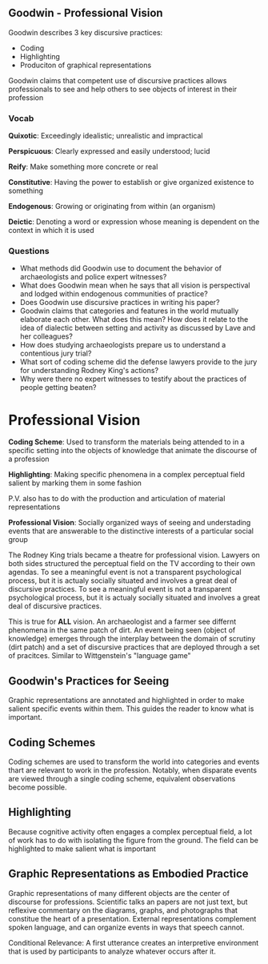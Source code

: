 Goodwin - Professional Vision
-----------------------------

Goodwin describes 3 key discursive practices:

- Coding
- Highlighting
- Produciton of graphical representations

Goodwin claims that competent use of discursive practices allows professionals to see and 
help others to see objects of interest in their profession

### Vocab ###

**Quixotic**: Exceedingly idealistic; unrealistic and impractical

**Perspicuous**: Clearly expressed and easily understood; lucid

**Reify**: Make something more concrete or real

**Constitutive**: Having the power to establish or give organized existence to something

**Endogenous**: Growing or originating from within (an organism)

**Deictic**: Denoting a word or expression whose meaning is dependent on the context in which
             it is used

### Questions ###

- What methods did Goodwin use to document the behavior of archaeologists and police expert
  witnesses?
- What does Goodwin mean when he says that all vision is perspectival and lodged within 
  endogenous communities of practice?
- Does Goodwin use discursive practices in writing his paper?
- Goodwin claims that categories and features in the world mutually elaborate each other. What
  does this mean? How does it relate to the idea of dialectic between setting and activity as
  discussed by Lave and her colleagues?
- How does studying archaeologists prepare us to understand a contentious jury trial?
- What sort of coding scheme did the defense lawyers provide to the jury for understanding 
  Rodney King's actions?
- Why were there no expert witnesses to testify about the practices of people getting beaten?



# Professional Vision #

**Coding Scheme**: Used to transform the materials being attended to in a specific setting into
                   the objects of knowledge that animate the discourse of a profession

**Highlighting**: Making specific phenomena in a complex perceptual field salient by marking
                  them in some fashion

P.V. also has to do with the production and articulation of material representations

**Professional Vision**: Socially organized ways of seeing and understading events that are 
                         answerable to the distinctive interests of a particular social group


The Rodney King trials became a theatre for professional vision. Lawyers on both sides 
structured the perceptual field on the TV according to their own agendas. To see a
meaningful event is not a transparent psychological process, but it is actualy socially 
situated and involves a great deal of discursive practices. To see a
meaningful event is not a transparent psychological process, but it is actualy socially 
situated and involves a great deal of discursive practices. 

This is true for **ALL** vision. An archaeologist and a farmer see differnt phenomena in the 
same patch of dirt. An event being seen (object of knowledge) emerges through the interplay 
between the domain of scrutiny (dirt patch) and a set of discursive practices that are deployed
through a set of pracitces. Similar to Wittgenstein's "language game"

## Goodwin's Practices for Seeing ##

Graphic representations are annotated and highlighted in order to make salient specific events
within them. This guides the reader to know what is important. 

## Coding Schemes ##

Coding schemes are used to transform the world into categories and events thart are relevant
to work in the profession. Notably, when disparate events are viewed through a single coding 
scheme, equivalent observations become possible.

## Highlighting ##

Because cognitive activity often engages a complex perceptual field, a lot of work has to do
with isolating the figure from the ground. The field can be highlighted to make salient what 
is important

## Graphic Representations as Embodied Practice ##

Graphic representations of many different objects are the center of discourse for professions. 
Scientific talks an papers are not just text, but reflexive commentary on the diagrams, graphs, 
and photographs that constitue the heart of a presentation. External representations complement
spoken language, and can organize events in ways that speech cannot.

Conditional Relevance: A first utterance creates an interpretive environment that is used by
                       participants to analyze whatever occurs after it.
